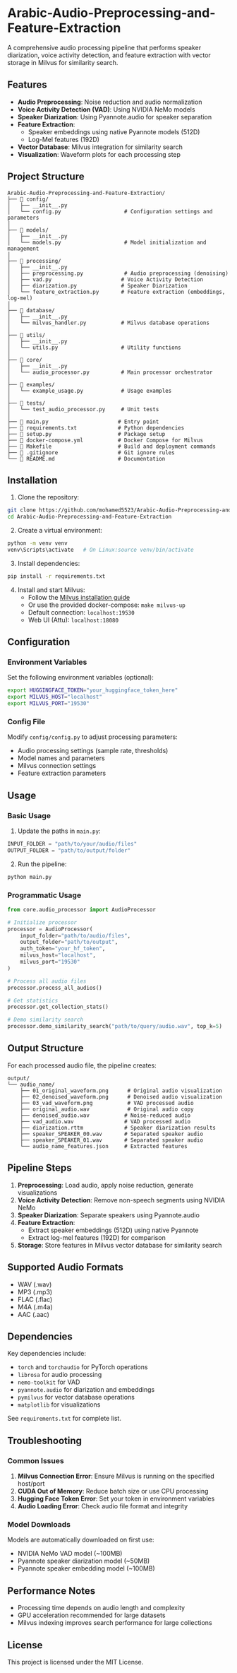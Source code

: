 # Arabic-Audio-Preprocessing-and-Feature-Extraction

A comprehensive audio processing pipeline that performs speaker diarization, voice activity detection, and feature extraction with vector storage in Milvus for similarity search.

## Features

- **Audio Preprocessing**: Noise reduction and audio normalization
- **Voice Activity Detection (VAD)**: Using NVIDIA NeMo models
- **Speaker Diarization**: Using Pyannote.audio for speaker separation
- **Feature Extraction**: 
  - Speaker embeddings using native Pyannote models (512D)
  - Log-Mel features (192D)
- **Vector Database**: Milvus integration for similarity search
- **Visualization**: Waveform plots for each processing step

## Project Structure

```
Arabic-Audio-Preprocessing-and-Feature-Extraction/
├── 📁 config/
│   ├── __init__.py
│   └── config.py                    # Configuration settings and parameters
│
├── 📁 models/
│   ├── __init__.py
│   └── models.py                    # Model initialization and management
│
├── 📁 processing/
│   ├── __init__.py
│   ├── preprocessing.py             # Audio preprocessing (denoising)
│   ├── vad.py                      # Voice Activity Detection
│   ├── diarization.py              # Speaker Diarization
│   └── feature_extraction.py       # Feature extraction (embeddings, log-mel)
│
├── 📁 database/
│   ├── __init__.py
│   └── milvus_handler.py           # Milvus database operations
│
├── 📁 utils/
│   ├── __init__.py
│   └── utils.py                    # Utility functions
│
├── 📁 core/
│   ├── __init__.py
│   └── audio_processor.py          # Main processor orchestrator
│
├── 📁 examples/
│   └── example_usage.py            # Usage examples
│
├── 📁 tests/
│   └── test_audio_processor.py     # Unit tests
│
├── 📄 main.py                      # Entry point
├── 📄 requirements.txt             # Python dependencies
├── 📄 setup.py                     # Package setup
├── 📄 docker-compose.yml           # Docker Compose for Milvus
├── 📄 Makefile                     # Build and deployment commands
├── 📄 .gitignore                   # Git ignore rules
└── 📄 README.md                    # Documentation
```

## Installation

1. Clone the repository:
```bash
git clone https://github.com/mohamed5523/Arabic-Audio-Preprocessing-and-Feature-Extraction
cd Arabic-Audio-Preprocessing-and-Feature-Extraction
```

2. Create a virtual environment:
```bash
python -m venv venv
venv\Scripts\activate   # On Linux:source venv/bin/activate
```

3. Install dependencies:
```bash
pip install -r requirements.txt
```

4. Install and start Milvus:
   - Follow the [Milvus installation guide](https://milvus.io/docs/install_standalone-docker.md)
   - Or use the provided docker-compose: `make milvus-up`
   - Default connection: `localhost:19530`
   - Web UI (Attu): `localhost:18080`

## Configuration

### Environment Variables

Set the following environment variables (optional):

```bash
export HUGGINGFACE_TOKEN="your_huggingface_token_here"
export MILVUS_HOST="localhost"
export MILVUS_PORT="19530"
```

### Config File

Modify `config/config.py` to adjust processing parameters:

- Audio processing settings (sample rate, thresholds)
- Model names and parameters
- Milvus connection settings
- Feature extraction parameters

## Usage

### Basic Usage

1. Update the paths in `main.py`:
```python
INPUT_FOLDER = "path/to/your/audio/files"
OUTPUT_FOLDER = "path/to/output/folder"
```

2. Run the pipeline:
```bash
python main.py
```

### Programmatic Usage

```python
from core.audio_processor import AudioProcessor

# Initialize processor
processor = AudioProcessor(
    input_folder="path/to/audio/files",
    output_folder="path/to/output",
    auth_token="your_hf_token",
    milvus_host="localhost",
    milvus_port="19530"
)

# Process all audio files
processor.process_all_audios()

# Get statistics
processor.get_collection_stats()

# Demo similarity search
processor.demo_similarity_search("path/to/query/audio.wav", top_k=5)
```

## Output Structure

For each processed audio file, the pipeline creates:

```
output/
└── audio_name/
    ├── 01_original_waveform.png      # Original audio visualization
    ├── 02_denoised_waveform.png      # Denoised audio visualization
    ├── 03_vad_waveform.png           # VAD processed audio
    ├── original_audio.wav            # Original audio copy
    ├── denoised_audio.wav           # Noise-reduced audio
    ├── vad_audio.wav                # VAD processed audio
    ├── diarization.rttm             # Speaker diarization results
    ├── speaker_SPEAKER_00.wav       # Separated speaker audio
    ├── speaker_SPEAKER_01.wav       # Separated speaker audio
    └── audio_name_features.json     # Extracted features
```

## Pipeline Steps

1. **Preprocessing**: Load audio, apply noise reduction, generate visualizations
2. **Voice Activity Detection**: Remove non-speech segments using NVIDIA NeMo
3. **Speaker Diarization**: Separate speakers using Pyannote.audio
4. **Feature Extraction**: 
   - Extract speaker embeddings (512D) using native Pyannote
   - Extract log-mel features (192D) for comparison
5. **Storage**: Store features in Milvus vector database for similarity search

## Supported Audio Formats

- WAV (.wav)
- MP3 (.mp3)
- FLAC (.flac)
- M4A (.m4a)
- AAC (.aac)

## Dependencies

Key dependencies include:
- `torch` and `torchaudio` for PyTorch operations
- `librosa` for audio processing
- `nemo-toolkit` for VAD
- `pyannote.audio` for diarization and embeddings
- `pymilvus` for vector database operations
- `matplotlib` for visualizations

See `requirements.txt` for complete list.

## Troubleshooting

### Common Issues

1. **Milvus Connection Error**: Ensure Milvus is running on the specified host/port
2. **CUDA Out of Memory**: Reduce batch size or use CPU processing
3. **Hugging Face Token Error**: Set your token in environment variables
4. **Audio Loading Error**: Check audio file format and integrity

### Model Downloads

Models are automatically downloaded on first use:
- NVIDIA NeMo VAD model (~100MB)
- Pyannote speaker diarization model (~50MB)
- Pyannote speaker embedding model (~100MB)

## Performance Notes

- Processing time depends on audio length and complexity
- GPU acceleration recommended for large datasets
- Milvus indexing improves search performance for large collections

## License

This project is licensed under the MIT License.

